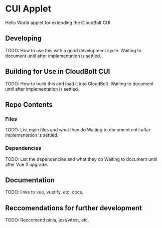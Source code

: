 # CUI Applet

Hello World applet for extending the CloudBolt CUI

## Developing

TODO: How to use this with a good development cycle.
Waiting to document until after implementation is settled.

## Building for Use in CloudBolt CUI

TODO: How to build this and load it into CloudBolt.
Waiting to document until after implementation is settled.

## Repo Contents

### Files

TODO: List main files and what they do
Waiting to document until after implementation is settled.

### Dependencies

TODO: List the dependencies and what they do
Waiting to document until after Vue 3 upgrade.

## Documentation

TODO: links to vue, vuetify, etc. docs.

## Reccomendations for further development

TODO: Reccomend pinia, jest/vitest, etc.